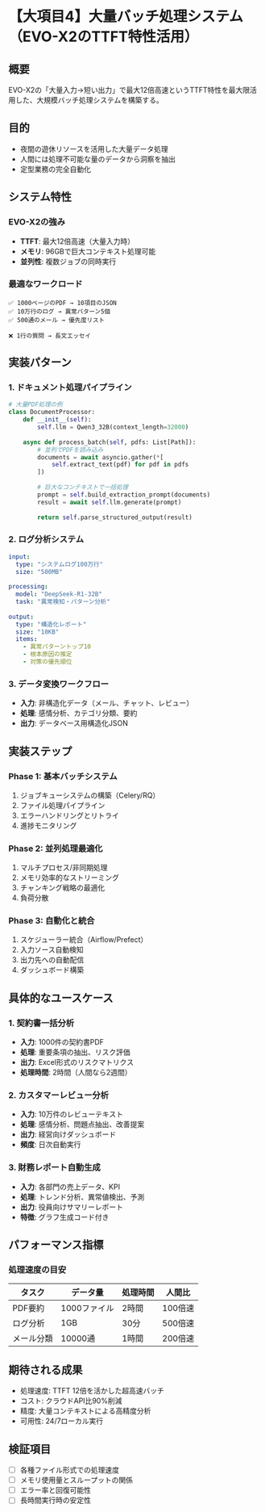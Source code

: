 # 【大項目4】大量バッチ処理システム（EVO-X2のTTFT特性活用）

## 概要
EVO-X2の「大量入力→短い出力」で最大12倍高速というTTFT特性を最大限活用した、大規模バッチ処理システムを構築する。

## 目的
- 夜間の遊休リソースを活用した大量データ処理
- 人間には処理不可能な量のデータから洞察を抽出
- 定型業務の完全自動化

## システム特性

### EVO-X2の強み
- **TTFT**: 最大12倍高速（大量入力時）
- **メモリ**: 96GBで巨大コンテキスト処理可能
- **並列性**: 複数ジョブの同時実行

### 最適なワークロード
```
✅ 1000ページのPDF → 10項目のJSON
✅ 10万行のログ → 異常パターン5個
✅ 500通のメール → 優先度リスト

❌ 1行の質問 → 長文エッセイ
```

## 実装パターン

### 1. ドキュメント処理パイプライン
```python
# 大量PDF処理の例
class DocumentProcessor:
    def __init__(self):
        self.llm = Qwen3_32B(context_length=32000)
        
    async def process_batch(self, pdfs: List[Path]):
        # 並列でPDFを読み込み
        documents = await asyncio.gather(*[
            self.extract_text(pdf) for pdf in pdfs
        ])
        
        # 巨大なコンテキストで一括処理
        prompt = self.build_extraction_prompt(documents)
        result = await self.llm.generate(prompt)
        
        return self.parse_structured_output(result)
```

### 2. ログ分析システム
```yaml
input:
  type: "システムログ100万行"
  size: "500MB"
  
processing:
  model: "DeepSeek-R1-32B"
  task: "異常検知・パターン分析"
  
output:
  type: "構造化レポート"
  size: "10KB"
  items:
    - 異常パターントップ10
    - 根本原因の推定
    - 対策の優先順位
```

### 3. データ変換ワークフロー
- **入力**: 非構造化データ（メール、チャット、レビュー）
- **処理**: 感情分析、カテゴリ分類、要約
- **出力**: データベース用構造化JSON

## 実装ステップ

### Phase 1: 基本バッチシステム
1. ジョブキューシステムの構築（Celery/RQ）
2. ファイル処理パイプライン
3. エラーハンドリングとリトライ
4. 進捗モニタリング

### Phase 2: 並列処理最適化
1. マルチプロセス/非同期処理
2. メモリ効率的なストリーミング
3. チャンキング戦略の最適化
4. 負荷分散

### Phase 3: 自動化と統合
1. スケジューラー統合（Airflow/Prefect）
2. 入力ソース自動検知
3. 出力先への自動配信
4. ダッシュボード構築

## 具体的なユースケース

### 1. 契約書一括分析
- **入力**: 1000件の契約書PDF
- **処理**: 重要条項の抽出、リスク評価
- **出力**: Excel形式のリスクマトリクス
- **処理時間**: 2時間（人間なら2週間）

### 2. カスタマーレビュー分析
- **入力**: 10万件のレビューテキスト
- **処理**: 感情分析、問題点抽出、改善提案
- **出力**: 経営向けダッシュボード
- **頻度**: 日次自動実行

### 3. 財務レポート自動生成
- **入力**: 各部門の売上データ、KPI
- **処理**: トレンド分析、異常値検出、予測
- **出力**: 役員向けサマリーレポート
- **特徴**: グラフ生成コード付き

## パフォーマンス指標

### 処理速度の目安
| タスク | データ量 | 処理時間 | 人間比 |
|--------|----------|----------|---------|
| PDF要約 | 1000ファイル | 2時間 | 100倍速 |
| ログ分析 | 1GB | 30分 | 500倍速 |
| メール分類 | 10000通 | 1時間 | 200倍速 |

## 期待される成果
- 処理速度: TTFT 12倍を活かした超高速バッチ
- コスト: クラウドAPI比90%削減
- 精度: 大量コンテキストによる高精度分析
- 可用性: 24/7ローカル実行

## 検証項目
- [ ] 各種ファイル形式での処理速度
- [ ] メモリ使用量とスループットの関係
- [ ] エラー率と回復可能性
- [ ] 長時間実行時の安定性